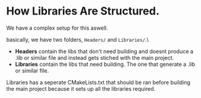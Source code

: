 # How Libraries Are Structured.
We have a complex setup for this aswell.

basically, we have two folders, `Headers/` and `Libraries/`.\
- **Headers** contain the libs that don't need building and doesnt produce a .lib or similar file and instead gets stiched with the main project.
- **Libraries** contain the libs that need building. The one that generate a .lib or similar file.

Libraries has a seperate CMakeLists.txt that should be ran before building the main project because it sets up all the libraries required.